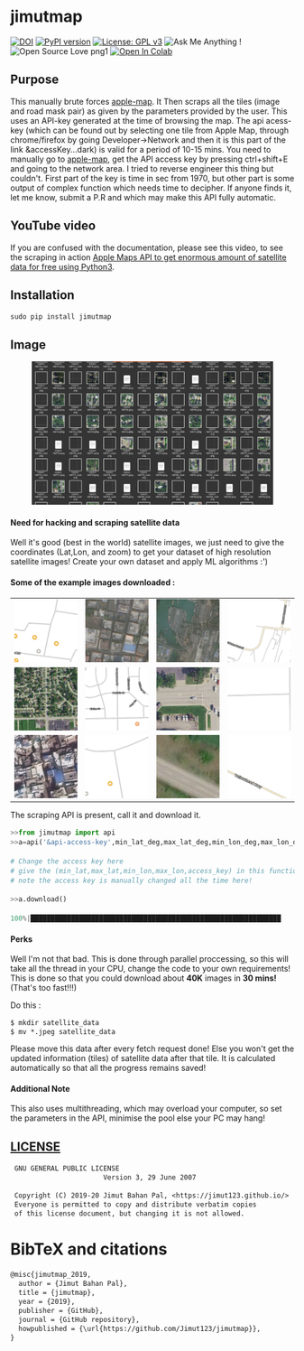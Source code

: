 # jimutmap 
[![DOI](https://zenodo.org/badge/169246557.svg)](https://zenodo.org/badge/latestdoi/169246557)
[![PyPI version](https://d25lcipzij17d.cloudfront.net/badge.svg?id=py&type=6&v=1.3.5)](https://pypi.org/project/jimutmap/)
[![License: GPL v3](https://img.shields.io/badge/License-GPL%20v3-blue.svg)](https://www.gnu.org/licenses/gpl-3.0) 
![Ask Me Anything !](https://img.shields.io/badge/Ask%20me-anything-1abc9c.svg)
![Open Source Love png1](https://badges.frapsoft.com/os/v1/open-source.png?v=103)
[![Open In Colab](https://colab.research.google.com/assets/colab-badge.svg)](https://colab.research.google.com/github/Jimut123/jimutmap/blob/master/maps_scraper.ipynb)

## Purpose 

This manually brute forces [apple-map](https://satellites.pro/#32.916485,62.578125,4). It Then scraps all the tiles (image and road mask pair) as given by the 
parameters provided by the user. This uses an API-key generated at the time of browsing the map. The api acess-key (which can be found out by selecting one tile from Apple Map, through chrome/firefox by going Developer->Network and then it is this part of the link &accessKey...dark) is valid for a period of 10-15 mins. You need to manually go to [apple-map](https://satellites.pro/#32.916485,62.578125,4), get the API access key by pressing ctrl+shift+E and going to the network area. I tried to reverse engineer this thing but couldn't. First part of the key is time in sec from 1970, but other part is some output of complex function which needs time to decipher. If anyone finds it, let me know, submit a P.R and which may make this API fully automatic.

## YouTube video 

If you are confused with the documentation, please see this video, to see the scraping in action [Apple Maps API to get enormous amount of satellite data for free using Python3](https://www.youtube.com/watch?v=voH0qhGXfsU).



## Installation

```
sudo pip install jimutmap
```

## Image

<center>
<a href="https://www.youtube.com/watch?v=wCbZhtWe72w" alt="yt video" target="_blank"><img src="satellite_data/scrn.png" alt="img of sat dat" width=85% height=85%></a>
</center>


#### Need for hacking and scraping satellite data

Well it's good (best in the world) satellite images, we just need to give the coordinates (Lat,Lon, and zoom) to get your dataset
of high resolution satellite images! Create your own dataset and apply ML algorithms :')

#### Some of the example images downloaded :

| | | | |
|:-------------------------:|:-------------------------:|:-------------------------:|:-------------------------:|
|<img width="1604" src="satellite_data/1_urban_map_mask.png">  |  <img width="1604" src="satellite_data/1_urban_map_sat.jpeg">|<img width="1604" src="satellite_data/different_zoom_map.jpeg">|<img width="1604" src="satellite_data/different_zoom_mask.png">|
|<img width="1604" src="satellite_data/higher_scale_map.jpeg">  |  <img width="1604" src="satellite_data/higher_scale_mask.png">|<img width="1604" src="satellite_data/map_us_1.jpeg">|<img width="1604" src="satellite_data/mask_us_1.png">|
|<img width="1604" src="satellite_data/raj_map_1.jpeg">  |  <img width="1604" src="satellite_data/raj_mask_1.png">|<img width="1604" src="satellite_data/us_1_map.jpeg">|<img width="1604" src="satellite_data/us_1_mask.png">|

The scraping API is present, call it and download it.
```python
>>from jimutmap import api
>>a=api('&api-access-key',min_lat_deg,max_lat_deg,min_lon_deg,max_lon_deg,zoom=19,verbose=False,threads_=110)

# Change the access key here
# give the (min_lat,max_lat,min_lon,max_lon,access_key) in this function
# note the access key is manually changed all the time here!

>>a.download()

100%|██████████████████████████████████████████████████████████████                     | 1000/10000000 [00:02<00:00, 3913.19it/s

```

#### Perks 

Well I'm not that bad. This is done through parallel proccessing, so this will take all the thread in your CPU, change the 
code to your own requirements! This is done so that you could download about **40K** images in **30 mins!** (That's too fast!!!)

Do this :

```
$ mkdir satellite_data
$ mv *.jpeg satellite_data
```

Please move this data after every fetch request done! Else you won't get the updated information (tiles) of satellite data after
that tile. It is calculated automatically so that all the progress remains saved!

#### Additional Note
This also uses multithreading, which may overload your computer, so set the parameters in the API, minimise the pool else your PC may hang! 


## [LICENSE](https://github.com/Jimut123/jimutmap/blob/master/LICENSE)
```
 GNU GENERAL PUBLIC LICENSE
                       Version 3, 29 June 2007

 Copyright (C) 2019-20 Jimut Bahan Pal, <https://jimut123.github.io/>
 Everyone is permitted to copy and distribute verbatim copies
 of this license document, but changing it is not allowed.
```

# BibTeX and citations

```
@misc{jimutmap_2019,
  author = {Jimut Bahan Pal},
  title = {jimutmap},
  year = {2019},
  publisher = {GitHub},
  journal = {GitHub repository},
  howpublished = {\url{https://github.com/Jimut123/jimutmap}},
}
```




